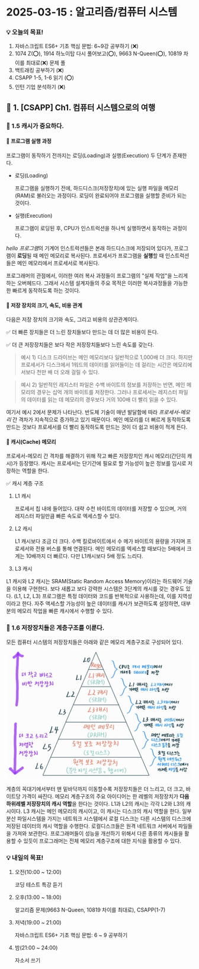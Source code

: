 # 2025-03-15 : 알고리즘/컴퓨터 시스템

### 💡 오늘의 목표!

1. 자바스크립트 ES6+ 기초 핵심 문법: 6~9강 공부하기 (❌)
2. 1074 Z(⭕), 1914 하노이탑 다시 풀어보고(⭕), 9663 N-Queen(⭕), 10819 차이를 최대로(❌) 문제 풀
3. 백트래킹 공부하기 (❌)
4. CSAPP 1-5, 1-6 읽기 (⭕)
5. 인턴 기업 분석하기 (❌)

## 💙 1. [CSAPP] Ch1. 컴퓨터 시스템으로의 여행
 
### 🔶 1.5 캐시가 중요하다.

#### 📌 프로그램 실행 과정

프로그램이 동작하기 전까지는 로딩(Loading)과 실행(Execution) 두 단계가 존재한다.

- 로딩(Loading)
  
  프로그램을 실행하기 전에, 하드디스크(저장장치)에 있는 실행 파일을 메모리(RAM)로 불러오는 과정이다. 로딩이 완료되어야 프로그램을 실행할 준비가 되는 것이다.

- 실행(Execution)
  
  프로그램이 로딩된 후, CPU가 인스트럭션을 하나씩 실행하면서 동작하는 과정이다.

*hello 프로그램*의 기계어 인스트럭션들은 본래 하드디스크에 저장되어 있다가, 프로그램이 **로딩**될 때 메인 메모리로 복사된다. 프로세서가 프로그램을 **실행**할 때 인스트럭션들은 메인 메모리에서 프로세서로 복사된다.

프로그래머의 관점에서, 이러한 여러 복사 과정들이 프로그램의 "실제 작업"을 느리게 하는 오버헤드다. 그래서 시스템 설계자들의 주요 목적은 이러한 복사과정들을 가능한 한 빠르게 동작하도록 하는 것이다.

#### 📌 저장 장치의 크기, 속도, 비용 관계

다음은 저장 장치의 크기와 속도, 그리고 비용의 상관관계이다.

✅ 더 빠른 장치들은 더 느린 장치들보다 만드는 데 더 많은 비용이 든다.

✅ 더 큰 저장장치들은 보다 작은 저장장치들보다 느린 속도를 갖는다.

> 예시 1) 디스크 드라이브는 메인 메모리보다 일반적으로 1,000배 더 크다. 하지만 프로세서가 디스크에서 1워드의 데이터를 읽어들이는 데 걸리는 시간은 메모리에서보다 천만 배 더 오래 걸릴 수 있다.

> 예시 2) 일반적인 레지스터 파일은 수백 바이트의 정보를 저장하는 반면, 메인 메모리의 경우는 십억 개의 바이트를 저장한다. 그러나 프로세서는 레지스터 파일의 데이터를 읽는 데 메모리의 경우보다 거의 100배 더 빨리 읽을 수 있다.

여기서 예시 2에서 문제가 나타난다. 반도체 기술이 매년 발달함에 따라 *프로세서-메모리* 간 격차가 지속적으로 증가하고 있기 때문이다. 메인 메모리를 더 뻐르게 동작하도록 만드는 것보다 프로세서를 더 빨리 동작하도록 만드는 것이 더 쉽고 비용이 적게 든다.

#### 📌 캐시(Cache) 메모리

프로세서-메모리 간 격차를 해결하기 위해 작고 빠른 저장장치인 캐시 메모리(간단히 캐시)가 등장했다. 캐시는 프로세서는 단기간에 필요로 할 가능성이 높은 정보를 임시로 저장하는 역할을 한다.

✅ 캐시 계층 구조

1. L1 캐시
   
   프로세서 칩 내에 들어있다. 대략 수천 바이트의 데이터를 저장할 수 있으며, 거의 레지스터 파일만큼 빠른 속도로 엑세스할 수 있다.

2. L2 캐시
   
   L1 캐시보다 조금 더 크다. 수백 킬로바이트에서 수 메가 바이트의 용량을 가지며 프로세서와 전용 버스를 통해 연결된다. 메인 메모리를 엑세스할 때보다는 5배에서 크게는 10배까지 더 빠르다. 다만 L1캐시보다 5배 정도 느리다.

3. L3 캐시
   
L1 캐시와 L2 캐시는 SRAM(Static Random Access Memory)이라는 하드웨어 기술을 이용해 구현한다. 보다 새롭고 보다 강력한 시스템은 3단계의 캐시를 갖는 경우도 있다. (L1, L2, L3) 프로그램은 특정 데이터와 코드를 반복적으로 사용하는데, 이를 지역성이라고 한다. 자주 액세스할 가능성이 높은 데이터를 캐시가 보관하도록 설정하면, 대부분의 메모리 작업을 빠른 캐시에서 수행할 수 있다.

### 🔶 1.6 저장장치들은 계층구조를 이룬다.

모든 컴퓨터 시스템의 저장장치들은 아래와 같은 메모리 계층구조로 구성되어 있다.

![alt text](static/image-3.png)

계층의 꼭대기에서부터 맨 밑바닥까지 이동할수록 저장장치들은 더 느리고, 더 크고, 바이트당 가격이 싸진다. 메모리 계층구조의 주요 아이디어는 한 레벨의 저장장치가 **다음 하위레벨 저장장치의 캐시 역할**을 한다는 것이다. L1과 L2의 캐시는 각각 L2와 L3의 캐시이다. L3 캐시는 메인 메모리의 캐시이고, 이 캐시는 디스크의 캐시 역할을 한다. 일부 분산 파일시스템을 가지는 네트워크 시스템에서 로컬 디스크는 다른 시스템의 디스크에 저장된 데이터의 캐시 역할을 수행한다. 로컬디스크들은 원격 네트워크 서버에서 파일들을 가져와 보관한다. 프로그래머들이 성능을 개선하기 위해서 다른 종류의 캐시들을 활용할 수 있듯이 프로그래머는 전체 메모리 계층구조에 대한 지식을 활용할 수 있다.

### 💡 내일의 목표!

1. 오전(10:00 ~ 12:00)
   
   코딩 테스트 특강 듣기

2. 오후(13:00 ~ 18:00)
   
   알고리즘 문제(9663 N-Queen, 10819 차이를 최대로), CSAPP(1-7)
   
3. 저녁(19:00 ~ 21:00) 
   
   자바스크립트 ES6+ 기초 핵심 문법: 6 ~ 9 공부하기

4. 밤(21:00 ~ 24:00)
   
   자소서 쓰기
